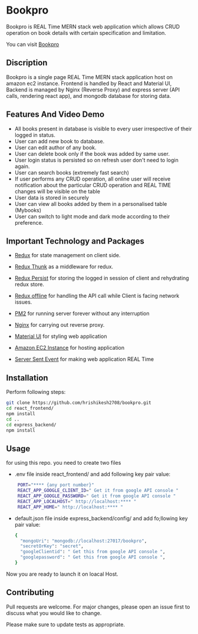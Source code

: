 # Bookpro
Bookpro is REAL Time MERN stack web application which allows CRUD operation on book details with certain specification and limitation.

You can visit [Bookpro](http://ec2-18-222-165-190.us-east-2.compute.amazonaws.com/app/#/)

## Discription

Bookpro is a single page REAL Time MERN stack application host on amazon ec2 instance. Frontend is handled by React and Material UI, Backend is managed by Nginx (Reverse Proxy) and express server (API calls,  rendering react app), and mongodb database for storing data.

## Features And Video Demo
- All books present in database is visible to every user irrespective of their logged in status.
- User can add new book to database.
- User can edit author of any book.
- User can delete book only if the book was added by same user.
- User login status is persisted so on refresh user don't need to login again.
- User can search books (extremely fast search)
- If user performs any CRUD operation, all online user will receive notification about the particular CRUD operation and REAL TIME changes will be visible on the table 
- User data is stored in securely 
- User can view all books  added by them in a personalised table (Mybooks)
- User can switch to light mode and dark mode according to their preference. ​

## Important Technology and Packages
- [Redux](https://www.npmjs.com/package/redux) for state management on client side. 

- [Redux Thunk](https://www.npmjs.com/package/redux-thunk) as a middleware for redux.

- [Redux Persist](https://www.npmjs.com/package/redux-persist) for storing the logged in session of client and rehydrating redux store.

- [Redux offline](https://www.npmjs.com/package/@redux-offline/redux-offline) for handling the API call while Client is facing network issues.
​
- [PM2](https://www.npmjs.com/package/pm2) for running server forever without any interruption

- [Nginx](https://www.nginx.com/) for carrying out reverse proxy.

- [Material UI](https://material-ui.com/getting-started/installation/) for styling web application

- [Amazon EC2 Instance](https://aws.amazon.com/free/?all-free-tier.sort-by=item.additionalFields.SortRank&all-free-tier.sort-order=asc&awsf.Free%20Tier%20Categories=categories%23compute&trk=ps_a134p000006gEYrAAM&trkCampaign=acq_paid_search_brand&sc_channel=PS&sc_campaign=acquisition_IN&sc_publisher=Google&sc_category=Cloud%20Computing&sc_country=IN&sc_geo=APAC&sc_outcome=acq&sc_detail=aws%20ec2%20instance&sc_content=EC2%20Instance_e&sc_matchtype=e&sc_segment=489978426477&sc_medium=ACQ-P|PS-GO|Brand|Desktop|SU|Cloud%20Computing|EC2|IN|EN|Text&s_kwcid=AL!4422!3!489978426477!e!!g!!aws%20ec2%20instance&ef_id=CjwKCAjwn6GGBhADEiwAruUcKumbuS4ykW8ZnBZhL0O5NOGZsCYUytjuo4bIN4q-0_S3L6F2UTYwThoCK0AQAvD_BwE:G:s&s_kwcid=AL!4422!3!489978426477!e!!g!!aws%20ec2%20instance&awsf.Free%20Tier%20Types=*all) for hosting application

- [Server Sent Event](https://developer.mozilla.org/en-US/docs/Web/API/Server-sent_events/Using_server-sent_events) for making web application REAL Time 


## Installation

Perform following steps:

```bash
git clone https://github.com/hrishikesh2708/bookpro.git
cd react_frontend/
npm install
cd ..
cd express_backend/
npm install
```

## Usage
for using this repo. you need to create two files 
*   .env file inside react_frontend/ and add following key pair value:
    ```bash
     PORT="**** {any port number}"
     REACT_APP_GOOGLE_CLIENT_ID=" Get it from google API console "
     REACT_APP_GOOGLE_PASSWORD=" Get it from google API console "
     REACT_APP_LOCALHOST=" http://localhost:**** "
     REACT_APP_HOME=" http://localhost:**** "
    ```
*   default.json file inside express_backend/config/ and add fo;llowing key pair value:
    ```bash
    {
      "mongoUri": "mongodb://localhost:27017/bookpro",
      "secretOrKey": "secret",
      "googleClientid": " Get this from google API console ",     
      "googlepassword": " Get this from google API console ",
    }
Now you are ready to launch it on loacal Host.

## Contributing
Pull requests are welcome. For major changes, please open an issue first to discuss what you would like to change.

Please make sure to update tests as appropriate.
